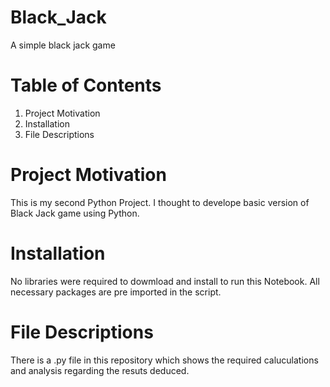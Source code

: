 # Black_Jack
A simple black jack game

# Table of Contents
1) Project Motivation
2) Installation
3) File Descriptions


# Project Motivation
This is my second Python Project. I thought to develope basic version of Black Jack game using Python.

# Installation
No libraries were required to dowmload and install to run this Notebook. All necessary packages are pre imported in the script.

# File Descriptions
There is a .py file in this repository which shows the required caluculations and analysis regarding the resuts deduced.

